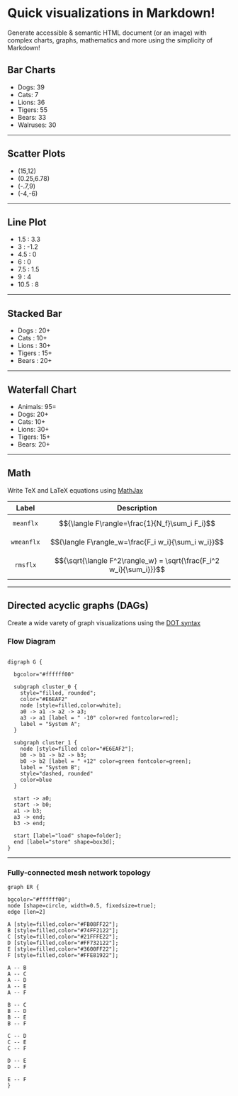 # Quick visualizations in Markdown!

Generate accessible & semantic HTML document (or an image) with complex charts, graphs, mathematics and more using the simplicity of Markdown!

## Bar Charts    
- Dogs: 39
- Cats: 7
- Lions: 36
- Tigers: 55
- Bears: 33
- Walruses: 30

---

## Scatter Plots
- (15,12)
- (0.25,6.78)
- (-.7,9)
- (-4,-6)

---

## Line Plot
* 1.5 : 3.3
* 3 : -1.2
* 4.5 : 0
* 6 : 0
* 7.5 : 1.5
* 9 : 4
* 10.5 : 8

---

## Stacked Bar
* Dogs : 20+
* Cats : 10+
* Lions : 30+
* Tigers : 15+
* Bears : 20+

---

## Waterfall Chart
- Animals: 95=
- Dogs: 20+
- Cats: 10+
- Lions: 30+
- Tigers: 15+
- Bears: 20+

--- 

## Math

Write TeX and LaTeX equations using [MathJax](https://www.mathjax.org/)

| Label        |  Description                                                        |
| :----------: | :-----------------------------------------------------------------: |
| `meanflx`    | $${\langle F\rangle=\frac{1}{N_f}\sum_i F_i}$$                      |
| `wmeanflx`   | $${\langle F\rangle_w=\frac{F_i w_i}{\sum_i w_i}}$$                 |
| `rmsflx`     | $${\sqrt{\langle F^2\rangle_w} = \sqrt{\frac{F_i^2 w_i}{\sum_i}}}$$ |

--- 

## Directed acyclic graphs (DAGs)

Create a wide varety of graph visualizations using the [DOT syntax](https://graphviz.org/doc/info/lang.html)

### Flow Diagram

```{.graph}

digraph G {

  bgcolor="#ffffff00"

  subgraph cluster_0 {
    style="filled, rounded";
    color="#E6EAF2"
    node [style=filled,color=white];
    a0 -> a1 -> a2 -> a3;
    a3 -> a1 [label = " -10" color=red fontcolor=red];
    label = "System A";
  }

  subgraph cluster_1 {
    node [style=filled color="#E6EAF2"];
    b0 -> b1 -> b2 -> b3;
    b0 -> b2 [label = " +12" color=green fontcolor=green];
    label = "System B";
    style="dashed, rounded"
    color=blue
  }

  start -> a0;
  start -> b0;
  a1 -> b3;
  a3 -> end;
  b3 -> end;

  start [label="load" shape=folder];
  end [label="store" shape=box3d];
}
```

------------------------------------------------

### Fully-connected mesh network topology

```{.graph prog=neato}
graph ER {

bgcolor="#ffffff00";
node [shape=circle, width=0.5, fixedsize=true];
edge [len=2]

A [style=filled,color="#FB08FF22"];
B [style=filled,color="#74FF2122"];
C [style=filled,color="#21FFFE22"];
D [style=filled,color="#FF732122"];
E [style=filled,color="#3600FF22"];
F [style=filled,color="#FFE81922"];

A -- B 
A -- C 
A -- D 
A -- E 
A -- F 

B -- C 
B -- D 
B -- E 
B -- F 

C -- D 
C -- E 
C -- F 

D -- E 
D -- F 

E -- F 
}
```
